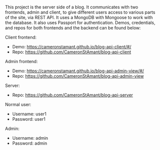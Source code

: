 This project is the server side of a blog. It communicates with two frontends, admin and client, to give different users access to various parts of the site, via REST API. It uses a MongoDB with Mongoose to work with the database. It also uses Passport for authentication. Demos, credentials, and repos for both frontends and the backend can be found below:

Client frontend:

- Demo: https://cameronstamant.github.io/blog-api-client/#/
- Repo: https://github.com/CameronStAmant/blog-api-client

Admin frontend:

- Demo: https://cameronstamant.github.io/blog-api-admin-view/#/
- Repo: https://github.com/CameronStAmant/blog-api-admin-view

Server:

- Repo: https://github.com/CameronStAmant/blog-api-server

Normal user:

- Username: user1
- Password: user1

Admin:

- Username: admin
- Password: admin
